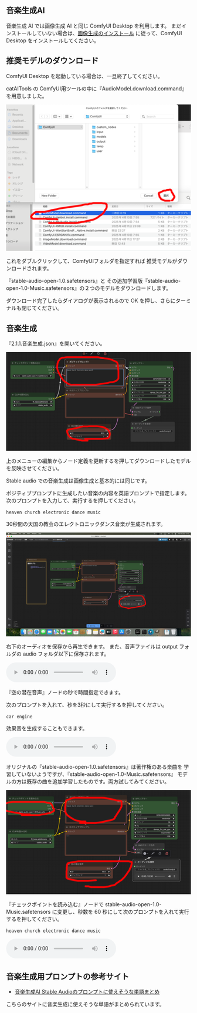 ## 音楽生成AI

音楽生成 AI では画像生成 AI と同じ ComfyUI Desktop を利用します。
まだインストールしていない場合は、[画像生成のインストール](image-install.md)
に従って、ComfyUI Desktop をインストールしてください。

## 推奨モデルのダウンロード
ComfyUI Desktop を起動している場合は、一旦終了してください。

catAITools の ComfyUI用ツールの中に『AudioModel.download.command』を用意しました。

![audio1](img/4001.png)

これをダブルクリックして、ComfyUIフォルダを指定すれば
推奨モデルがダウンロードされます。

『stable-audio-open-1.0.safetensors』と
その追加学習版『stable-audio-open-1.0-Music.safetensors』の２つのモデルをダウンロードします。

ダウンロード完了したらダイアログが表示されるので OK を押し、さらにターミナルも閉じてください。

## 音楽生成
『2.1.1.音楽生成.json』を開いてください。

![audio2](img/4002.png)

上のメニューの編集からノード定義を更新するを押してダウンロードしたモデルを反映させてください。

Stable audio での音楽生成は画像生成と基本的には同じです。

ポジティブプロンプトに生成したい音楽の内容を英語プロンプトで指定します。
次のプロンプトを入力して、実行するを押してください。

```
heaven church electronic dance music
```

30秒間の天国の教会のエレクトロニックダンス音楽が生成されます。


![audio3](img/4003.png)

右下のオーディオを保存から再生できます。
また、音声ファイルは output フォルダの audio フォルダ以下に保存されます。

![type:audio](generated/music1.flac)

『空の潜在音声』ノードの秒で時間指定できます。

次のプロンプトを入れて、秒を3秒にして実行するを押してください。
```
car engine
```

効果音を生成することもできます。

![type:audio](generated/music2.flac)

オリジナルの『stable-audio-open-1.0.safetensors』は著作権のある楽曲を
学習していないようですが、『stable-audio-open-1.0-Music.safetensors』
モデルの方は既存の曲を追加学習したものです。両方試してみてください。

![audio4](img/4004.png)

『チェックポイントを読み込む』ノードで
stable-audio-open-1.0-Music.safetensors
に変更し、秒数を 60 秒にして次のプロンプトを入れて実行するを押してください。

```
heaven church electronic dance music
```

![type:audio](generated/music3.flac)

## 音楽生成用プロンプトの参考サイト

- [音楽生成AI Stable Audioのプロンプトに使えそうな単語まとめ](https://zakozakocreator.com/stable-audio-prompt/)

こちらのサイトに音楽生成に使えそうな単語がまとめられています。
